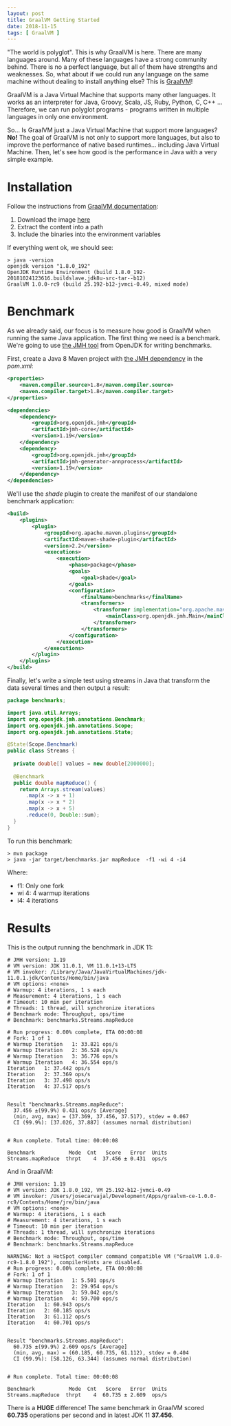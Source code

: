 ```yaml
---
layout: post
title: GraalVM Getting Started
date: 2018-11-15
tags: [ GraalVM ]
---
```


"The world is polyglot". This is why GraalVM is here. There are many languages around. Many of these languages have a strong community behind. There is no a perfect language, but all of them have strengths and weaknesses. So, what about if we could run any language on the same machine without dealing to install anything else? This is [GraalVM](https://www.graalvm.org/)!

GraalVM is a Java Virtual Machine that supports many other languages. It works as an interpreter for Java, Groovy, Scala, JS, Ruby, Python, C, C++ ... Therefore, we can run polyglot programs - programs written in multiple languages in only one environment. 

So... Is GraalVM just a Java Virtual Machine that support more languages? **No!** The goal of GraalVM is not only to support more languages, but also to improve the performance of native based runtimes... including Java Virtual Machine. Then, let's see how good is the performance in Java with a very simple example.

# Installation

Follow the instructions from [GraalVM documentation](https://www.graalvm.org/docs/getting-started/):

1. Download the image [here](https://github.com/oracle/graal/releases)
2. Extract the content into a path
3. Include the binaries into the environment variables

If everything went ok, we should see:

```
> java -version                                                                    
openjdk version "1.8.0_192"
OpenJDK Runtime Environment (build 1.8.0_192-20181024123616.buildslave.jdk8u-src-tar--b12)
GraalVM 1.0.0-rc9 (build 25.192-b12-jvmci-0.49, mixed mode)
```

# Benchmark

As we already said, our focus is to measure how good is GraalVM when running the same Java application. The first thing we need is a benchmark. We're going to use [the JMH tool](https://openjdk.java.net/projects/code-tools/jmh/) from OpenJDK for writing benchmarks.

First, create a Java 8 Maven project with [the JMH dependency](https://mvnrepository.com/artifact/org.openjdk.jmh) in the *pom.xml*:

```xml	
<properties>
    <maven.compiler.source>1.8</maven.compiler.source>
    <maven.compiler.target>1.8</maven.compiler.target>
</properties>

<dependencies>
    <dependency>
        <groupId>org.openjdk.jmh</groupId>
        <artifactId>jmh-core</artifactId>
        <version>1.19</version>
    </dependency>
    <dependency>
        <groupId>org.openjdk.jmh</groupId>
        <artifactId>jmh-generator-annprocess</artifactId>
        <version>1.19</version>
    </dependency>
</dependencies>
```

We'll use the *shade* plugin to create the manifest of our standalone benchmark application:

```xml
<build>
    <plugins>
        <plugin>
            <groupId>org.apache.maven.plugins</groupId>
            <artifactId>maven-shade-plugin</artifactId>
            <version>2.2</version>
            <executions>
                <execution>
                    <phase>package</phase>
                    <goals>
                        <goal>shade</goal>
                    </goals>
                    <configuration>
                        <finalName>benchmarks</finalName>
                        <transformers>
                            <transformer implementation="org.apache.maven.plugins.shade.resource.ManifestResourceTransformer">
                                <mainClass>org.openjdk.jmh.Main</mainClass>
                            </transformer>
                        </transformers>
                    </configuration>
                </execution>
            </executions>
        </plugin>
    </plugins>
</build>
```

Finally, let's write a simple test using streams in Java that transform the data several times and then output a result:

```java
package benchmarks;

import java.util.Arrays;
import org.openjdk.jmh.annotations.Benchmark;
import org.openjdk.jmh.annotations.Scope;
import org.openjdk.jmh.annotations.State;

@State(Scope.Benchmark)
public class Streams {
	
  private double[] values = new double[2000000];
  
  @Benchmark
  public double mapReduce() {
    return Arrays.stream(values)
      .map(x -> x + 1)
      .map(x -> x * 2)
      .map(x -> x + 5)
      .reduce(0, Double::sum);
  }
}
```

To run this benchmark:

```
> mvn package
> java -jar target/benchmarks.jar mapReduce  -f1 -wi 4 -i4
```

Where:
- f1: Only one fork
- wi 4: 4 warmup iterations
- i4: 4 iterations

# Results

This is the output running the benchmark in JDK 11:

```
# JMH version: 1.19
# VM version: JDK 11.0.1, VM 11.0.1+13-LTS
# VM invoker: /Library/Java/JavaVirtualMachines/jdk-11.0.1.jdk/Contents/Home/bin/java
# VM options: <none>
# Warmup: 4 iterations, 1 s each
# Measurement: 4 iterations, 1 s each
# Timeout: 10 min per iteration
# Threads: 1 thread, will synchronize iterations
# Benchmark mode: Throughput, ops/time
# Benchmark: benchmarks.Streams.mapReduce

# Run progress: 0.00% complete, ETA 00:00:08
# Fork: 1 of 1
# Warmup Iteration   1: 33.821 ops/s
# Warmup Iteration   2: 36.528 ops/s
# Warmup Iteration   3: 36.776 ops/s
# Warmup Iteration   4: 36.554 ops/s
Iteration   1: 37.442 ops/s
Iteration   2: 37.369 ops/s
Iteration   3: 37.498 ops/s
Iteration   4: 37.517 ops/s


Result "benchmarks.Streams.mapReduce":
  37.456 ±(99.9%) 0.431 ops/s [Average]
  (min, avg, max) = (37.369, 37.456, 37.517), stdev = 0.067
  CI (99.9%): [37.026, 37.887] (assumes normal distribution)


# Run complete. Total time: 00:00:08

Benchmark           Mode  Cnt   Score   Error  Units
Streams.mapReduce  thrpt    4  37.456 ± 0.431  ops/s
```

And in GraalVM:

```
# JMH version: 1.19
# VM version: JDK 1.8.0_192, VM 25.192-b12-jvmci-0.49
# VM invoker: /Users/josecarvajal/Development/Apps/graalvm-ce-1.0.0-rc9/Contents/Home/jre/bin/java
# VM options: <none>
# Warmup: 4 iterations, 1 s each
# Measurement: 4 iterations, 1 s each
# Timeout: 10 min per iteration
# Threads: 1 thread, will synchronize iterations
# Benchmark mode: Throughput, ops/time
# Benchmark: benchmarks.Streams.mapReduce

WARNING: Not a HotSpot compiler command compatible VM ("GraalVM 1.0.0-rc9-1.8.0_192"), compilerHints are disabled.
# Run progress: 0.00% complete, ETA 00:00:08
# Fork: 1 of 1
# Warmup Iteration   1: 5.501 ops/s
# Warmup Iteration   2: 29.954 ops/s
# Warmup Iteration   3: 59.042 ops/s
# Warmup Iteration   4: 59.700 ops/s
Iteration   1: 60.943 ops/s
Iteration   2: 60.185 ops/s
Iteration   3: 61.112 ops/s
Iteration   4: 60.701 ops/s


Result "benchmarks.Streams.mapReduce":
  60.735 ±(99.9%) 2.609 ops/s [Average]
  (min, avg, max) = (60.185, 60.735, 61.112), stdev = 0.404
  CI (99.9%): [58.126, 63.344] (assumes normal distribution)


# Run complete. Total time: 00:00:08

Benchmark           Mode  Cnt   Score   Error  Units
Streams.mapReduce  thrpt    4  60.735 ± 2.609  ops/s
```

There is a **HUGE** difference! The same benchmark in GraalVM scored **60.735** operations per second and in latest JDK 11 **37.456**.